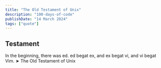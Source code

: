 ```yaml
---
title: "The Old Testament of Unix"
description: "100-days-of-code"
publishDate: "14 March 2024"
tags: ["quote"]
---
```


## Testament

In the beginning, there was ed. ed begat ex, and ex begat vi, and
vi begat Vim.
 ➤ The Old Testament of Unix
